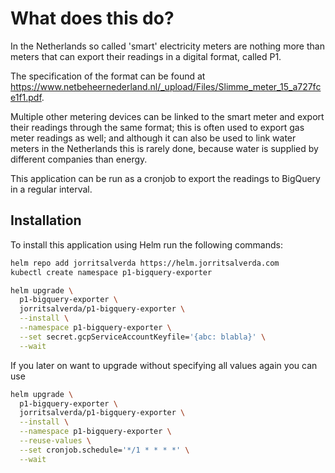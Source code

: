 # What does this do?

In the Netherlands so called 'smart' electricity meters are nothing more than meters that can export their readings in a digital format, called P1.

The specification of the format can be found at https://www.netbeheernederland.nl/_upload/Files/Slimme_meter_15_a727fce1f1.pdf.

Multiple other metering devices can be linked to the smart meter and export their readings through the same format; this is often used to export gas meter readings as well; and although it can also be used to link water meters in the Netherlands this is rarely done, because water is supplied by different companies than energy.

This application can be run as a cronjob to export the readings to BigQuery in a regular interval.


## Installation

To install this application using Helm run the following commands: 

```bash
helm repo add jorritsalverda https://helm.jorritsalverda.com
kubectl create namespace p1-bigquery-exporter

helm upgrade \
  p1-bigquery-exporter \
  jorritsalverda/p1-bigquery-exporter \
  --install \
  --namespace p1-bigquery-exporter \
  --set secret.gcpServiceAccountKeyfile='{abc: blabla}' \
  --wait
```

If you later on want to upgrade without specifying all values again you can use

```bash
helm upgrade \
  p1-bigquery-exporter \
  jorritsalverda/p1-bigquery-exporter \
  --install \
  --namespace p1-bigquery-exporter \
  --reuse-values \
  --set cronjob.schedule='*/1 * * * *' \
  --wait
```